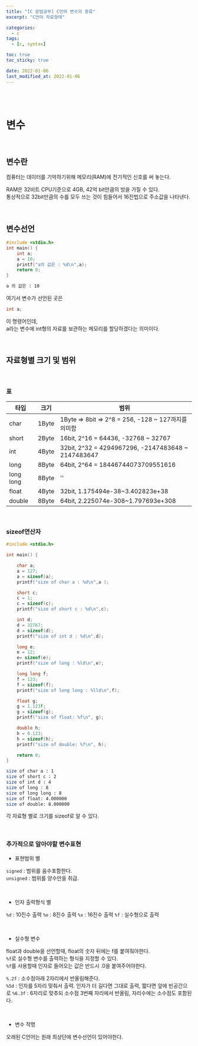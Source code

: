 ```yaml
---
title: "[C 문법공부] C언어 변수의 종류"
excerpt: "C언어 자료형태"

categories:
  - c
tags:
  - [c, syntax]

toc: true
toc_sticky: true

date: 2022-01-06
last_modified_at: 2022-01-06
---
```


<br><br>

# 변수

<br>

## 변수란

컴퓨터는 데이터를 기억하기위해 메모리(RAM)에 전기적인 신호를 써 놓는다.

RAM은 32비트 CPU기준으로 4GB, 42억 bit만큼의 방을 가질 수 있다.  
통상적으로 32bit만큼의 수를 모두 쓰는 것이 힘들어서 16진법으로 주소값을 나타낸다.

<br>

## 변수선언

```c++
#include <stdio.h>
int main() {
    int a;
    a = 10;
    printf("a의 값은 : %d\n",a);
    return 0;
}
```

```bash
a 의 값은 : 10
```

여기서 변수가 선언된 곳은

```c++
int a;
```

이 명령어인데,  
a라는 변수에 int형의 자료를 보관하는 메모리를 할당하겠다는 의미이다.

<br>

## 자료형별 크기 및 범위

<br>

### 표

| 타입      | 크기  | 범위                                                |
| --------- | ----- | --------------------------------------------------- |
| char      | 1Byte | 1Byte => 8bit => 2^8 = 256, -128 ~ 127까지를 의미함 |
| short     | 2Byte | 16bit, 2^16 = 64436, -32768 ~ 32767                 |
| int       | 4Byte | 32bit, 2^32 = 4294967296, -2147483648 ~ 2147483647  |
| long      | 8Byte | 64bit, 2^64 = 18446744073709551616                  |
| long long | 8Byte | ''                                                  |
| float     | 4Byte | 32bit, 1.175494e-38~3.402823e+38                    |
| double    | 8Byte | 64bit, 2.225074e-308~1.797693e+308                  |

<br>

### sizeof연산자

```c++
#include <stdio.h>

int main() {

	char a;
	a = 127;
	a = sizeof(a);
	printf("size of char a : %d\n",a );

	short c;
	c = 1;
	c = sizeof(c);
	printf("size of short c : %d\n",c);

	int d;
	d = 32767;
	d = sizeof(d);
	printf("size of int d : %d\n",d);

	long e;
	e = 12;
	e= sizeof(e);
	printf("size of long : %ld\n",e);

	long long f;
	f = 123;
	f = sizeof(f);
	printf("size of long long : %lld\n",f);

	float g;
	g = 1.123f;
	g = sizeof(g);
	printf("size of float: %f\n", g);

	double h;
	h = 0.123;
	h = sizeof(h);
	printf("size of double: %f\n", h);

	return 0;
}
```

```sh
size of char a : 1
size of short c : 2
size of int d : 4
size of long : 8
size of long long : 8
size of float: 4.000000
size of double: 8.000000
```

각 자료형 별로 크기를 sizeof로 알 수 있다.

<br>

### 추가적으로 알아야할 변수표현

- 표현범위 별

`signed` : 범위를 음수포함한다.  
`unsigned` : 범위를 양수만을 취급.

<br>

- 인자 출력형식 별

`%d` : 10진수 출력
`%o` : 8진수 출력
`%x` : 16진수 출력
`%f` : 실수형으로 출력

<br>

- 실수형 변수

float과 double을 선언할때, float의 숫자 뒤에는 f를 붙여줘야한다.  
`%f`로 실수형 변수를 출력하는 형식을 지정할 수 있다.  
`%f`를 사용할때 인자로 들어오는 값은 반드시 .0을 붙여주어야한다.

`%.2f` : 소수점아래 2자리에서 반올림해준다.  
`%5d` : 인자를 5자리 맞춰서 출력. 인자가 더 길다면 그대로 출력, 짧다면 앞에 빈공간으로
`%6.3f` : 6자리로 맞추되 소수점 3번째 자리에서 반올림, 자리수에는 소수점도 포함된다.

<br>

- 변수 작명

오래된 C언어는 원래 최상단에 변수선언이 있어야한다.
